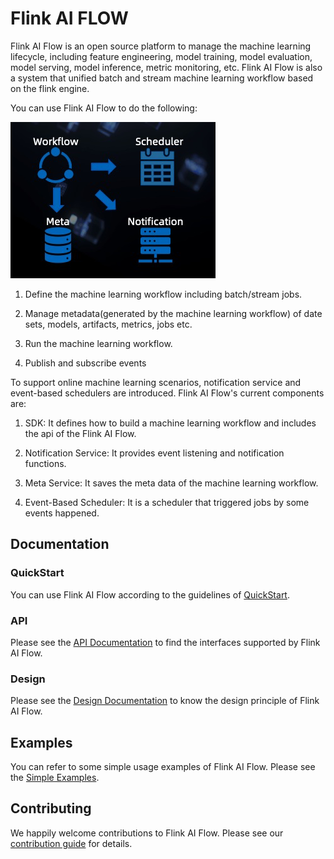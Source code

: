 # Flink AI FLOW

Flink AI Flow is an open source platform to manage the machine learning lifecycle, including feature engineering, 
model training, model evaluation, model serving, model inference, metric monitoring, etc.
Flink AI Flow is also a system that unified batch and stream machine learning workflow based on the flink engine.

You can use Flink AI Flow to do the following:

![](doc/images/functions.png)

1. Define the machine learning workflow including batch/stream jobs.

2. Manage metadata(generated by the machine learning workflow) of date sets, models, artifacts, metrics, jobs etc.

3. Run the machine learning workflow.

4. Publish and subscribe events


To support online machine learning scenarios, notification service and event-based schedulers are introduced.
Flink AI Flow's current components are:

1. SDK: It defines how to build a machine learning workflow and includes the api of the Flink AI Flow.

2. Notification Service: It provides event listening and notification functions.

3. Meta Service: It saves the meta data of the machine learning workflow.

4. Event-Based Scheduler: It is a scheduler that triggered jobs by some events happened.

## Documentation

### QuickStart

You can use Flink AI Flow according to the guidelines of [QuickStart](QUICKSTART.md).

### API

Please see the [API Documentation](doc/api.md) to find the interfaces supported by Flink AI Flow.

### Design

Please see the [Design Documentation](doc/design.md) to know the design principle of Flink AI Flow.

## Examples

You can refer to some simple usage examples of Flink AI Flow.
Please see the [Simple Examples](examples/simple_examples).


## Contributing

We happily welcome contributions to Flink AI Flow. Please see our [contribution guide](CONTRIBUTING.md) for details.
